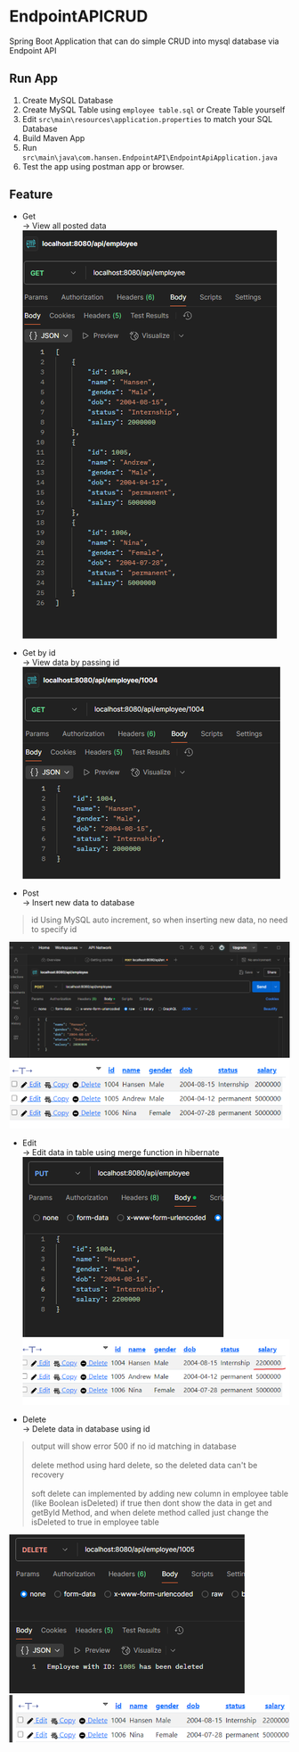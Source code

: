 # EndpointAPICRUD
Spring Boot Application that can do simple CRUD into mysql database via Endpoint API

## Run App
1. Create MySQL Database
2. Create MySQL Table using `employee table.sql` or Create Table yourself
3. Edit `src\main\resources\application.properties` to match your SQL Database
4. Build Maven App
5. Run `src\main\java\com.hansen.EndpointAPI\EndpointApiApplication.java`
6. Test the app using postman app or browser.

## Feature
- Get <br />
-> View all posted data
![get](.mdImage\get.png)

- Get by id <br />
-> View data by passing id
![getById](.mdImage\getById.png)

- Post <br />
-> Insert new data to database <br />
> id Using MySQL auto increment, so when inserting new data, no need to specify id </br>

![post method](.mdImage\post.png)
![database](.mdImage\database.png)

- Edit <br />
-> Edit data in table using merge function in hibernate
![put](.mdImage\put.png)
![put](.mdImage\databaseAfterEdit.png)


- Delete <br />
-> Delete data in database using id
> output will show error 500 if no id matching in database </br></br>
> delete method using hard delete, so the deleted data can't be recovery </br></br>
> soft delete can implemented by adding new column in employee table (like Boolean isDeleted) if true then dont show the data in get and getById Method, and when delete method called just change the isDeleted to true in employee table

![delete](.mdImage\delete.png)
![delete](.mdImage\databaseAfterDelete.png)